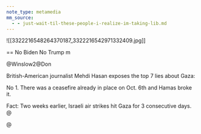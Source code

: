 ```yaml
---
note_type: metamedia
mm_source:
  - - just-wait-til-these-people-i-realize-im-taking-lib.md
---
```


![[3322216548264370187_3322216542971332409.jpg]]

== No Biden No Trump m

@Winslow2@Don

British-American journalist Mehdi Hasan
exposes the top 7 lies about Gaza:

No 1. There was a ceasefire already in place on
Oct. 6th and Hamas broke it.

Fact: Two weeks earlier, Israeli air strikes hit
Gaza for 3 consecutive days. @

@

